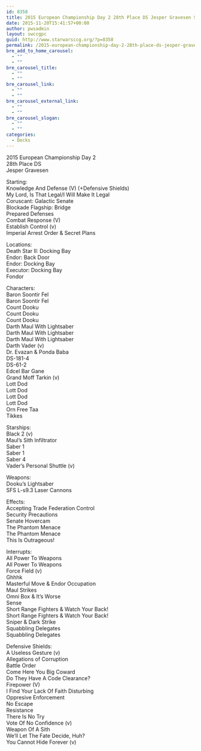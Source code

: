 ```yaml
---
id: 8358
title: 2015 European Championship Day 2 28th Place DS Jesper Gravesen Senate
date: 2015-11-20T15:41:57+00:00
author: pwsadmin
layout: swccgpc
guid: http://www.starwarsccg.org/?p=8358
permalink: /2015-european-championship-day-2-28th-place-ds-jesper-gravesen-senate/
bre_add_to_home_carousel:
  - ""
  - ""
bre_carousel_title:
  - ""
  - ""
bre_carousel_link:
  - ""
  - ""
bre_carousel_external_link:
  - ""
  - ""
bre_carousel_slogan:
  - ""
  - ""
categories:
  - Decks
---
```

2015 European Championship Day 2  
28th Place DS  
Jesper Gravesen

Starting:  
Knowledge And Defense (V) (+Defensive Shields)  
My Lord, Is That Legal/I Will Make It Legal  
Coruscant: Galactic Senate  
Blockade Flagship: Bridge  
Prepared Defenses  
Combat Response (V)  
Establish Control (v)  
Imperial Arrest Order & Secret Plans

Locations:  
Death Star II: Docking Bay  
Endor: Back Door  
Endor: Docking Bay  
Executor: Docking Bay  
Fondor

Characters:  
Baron Soontir Fel  
Baron Soontir Fel  
Count Dooku  
Count Dooku  
Count Dooku  
Darth Maul With Lightsaber  
Darth Maul With Lightsaber  
Darth Maul With Lightsaber  
Darth Vader (v)  
Dr. Evazan & Ponda Baba  
DS-181-4  
DS-61-2  
Edcel Bar Gane  
Grand Moff Tarkin (v)  
Lott Dod  
Lott Dod  
Lott Dod  
Lott Dod  
Orn Free Taa  
Tikkes

Starships:  
Black 2 (v)  
Maul&#8217;s Sith Infiltrator  
Saber 1  
Saber 1  
Saber 4  
Vader&#8217;s Personal Shuttle (v)

Weapons:  
Dooku&#8217;s Lightsaber  
SFS L-s9.3 Laser Cannons

Effects:  
Accepting Trade Federation Control  
Security Precautions  
Senate Hovercam  
The Phantom Menace  
The Phantom Menace  
This Is Outrageous!

Interrupts:  
All Power To Weapons  
All Power To Weapons  
Force Field (v)  
Ghhhk  
Masterful Move & Endor Occupation  
Maul Strikes  
Omni Box & It&#8217;s Worse  
Sense  
Short Range Fighters & Watch Your Back!  
Short Range Fighters & Watch Your Back!  
Sniper & Dark Strike  
Squabbling Delegates  
Squabbling Delegates

Defensive Shields:  
A Useless Gesture (v)  
Allegations of Corruption  
Battle Order  
Come Here You Big Coward  
Do They Have A Code Clearance?  
Firepower (V)  
I Find Your Lack Of Faith Disturbing  
Oppresive Enforcement  
No Escape  
Resistance  
There Is No Try  
Vote Of No Confidence (v)  
Weapon Of A Sith  
We&#8217;ll Let The Fate Decide, Huh?  
You Cannot Hide Forever (v)